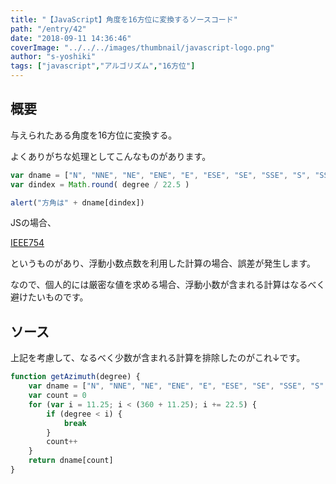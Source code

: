 ```yaml
---
title: "【JavaScript】角度を16方位に変換するソースコード"
path: "/entry/42"
date: "2018-09-11 14:36:46"
coverImage: "../../../images/thumbnail/javascript-logo.png"
author: "s-yoshiki"
tags: ["javascript","アルゴリズム","16方位"]
---
```


## 概要

与えられたある角度を16方位に変換する。

よくありがちな処理としてこんなものがあります。

```js
var dname = ["N", "NNE", "NE", "ENE", "E", "ESE", "SE", "SSE", "S", "SSW", "SW", "WSW", "W", "WNW", "NW", "NNW", "N"];
var dindex = Math.round( degree / 22.5 )

alert("方角は" + dname[dindex])
```

JSの場合、

<a href="https://ja.wikipedia.org/wiki/IEEE_754">IEEE754</a>

というものがあり、浮動小数点数を利用した計算の場合、誤差が発生します。

なので、個人的には厳密な値を求める場合、浮動小数が含まれる計算はなるべく避けたいものです。

## ソース

上記を考慮して、なるべく少数が含まれる計算を排除したのがこれ↓です。

```js
function getAzimuth(degree) {
    var dname = ["N", "NNE", "NE", "ENE", "E", "ESE", "SE", "SSE", "S", "SSW", "SW", "WSW", "W", "WNW", "NW", "NNW", "N"];
    var count = 0
    for (var i = 11.25; i < (360 + 11.25); i += 22.5) {
        if (degree < i) {
            break
        }
        count++
    }
    return dname[count]
}
```
